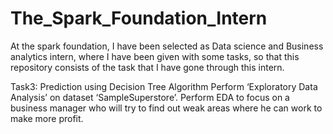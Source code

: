 # The_Spark_Foundation_Intern


At the spark foundation, I have been selected as Data science and Business analytics intern, where I have been given with some tasks, so that this repository consists of the task that I have gone through this intern.

Task3: Prediction using Decision Tree Algorithm
Perform ‘Exploratory Data Analysis’ on dataset ‘SampleSuperstore’. Perform EDA to focus on a business manager who will try to find out weak areas where he can work to make more profit.
